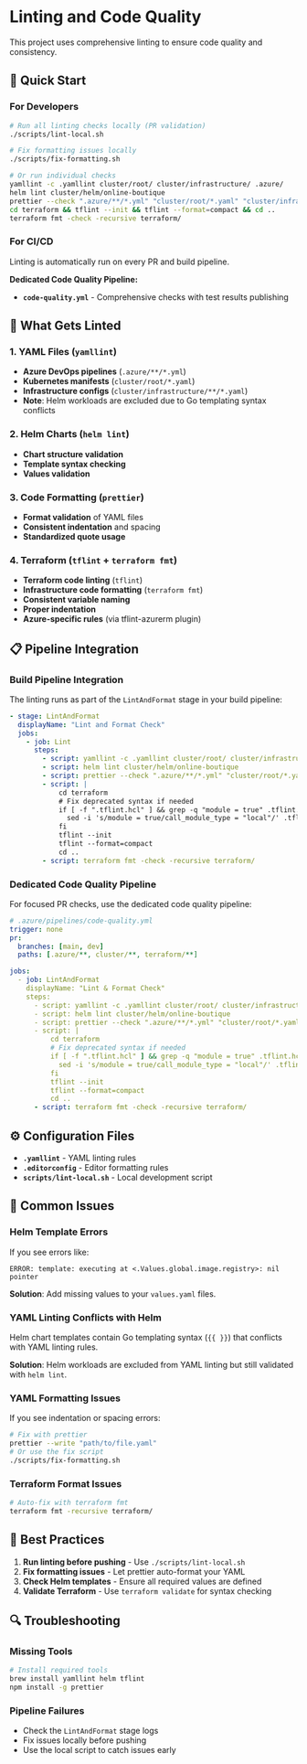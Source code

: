 # Linting and Code Quality

This project uses comprehensive linting to ensure code quality and consistency.

## 🚀 Quick Start

### For Developers
```bash
# Run all linting checks locally (PR validation)
./scripts/lint-local.sh

# Fix formatting issues locally
./scripts/fix-formatting.sh

# Or run individual checks
yamllint -c .yamllint cluster/root/ cluster/infrastructure/ .azure/
helm lint cluster/helm/online-boutique
prettier --check ".azure/**/*.yml" "cluster/root/*.yaml" "cluster/infrastructure/**/*.yaml"
cd terraform && tflint --init && tflint --format=compact && cd ..
terraform fmt -check -recursive terraform/
```

### For CI/CD
Linting is automatically run on every PR and build pipeline.

**Dedicated Code Quality Pipeline:**
- **`code-quality.yml`** - Comprehensive checks with test results publishing

## 🔧 What Gets Linted

### 1. **YAML Files** (`yamllint`)
- **Azure DevOps pipelines** (`.azure/**/*.yml`)
- **Kubernetes manifests** (`cluster/root/*.yaml`)
- **Infrastructure configs** (`cluster/infrastructure/**/*.yaml`)
- **Note**: Helm workloads are excluded due to Go templating syntax conflicts

### 2. **Helm Charts** (`helm lint`)
- **Chart structure validation**
- **Template syntax checking**
- **Values validation**

### 3. **Code Formatting** (`prettier`)
- **Format validation** of YAML files
- **Consistent indentation** and spacing
- **Standardized quote usage**

### 4. **Terraform** (`tflint` + `terraform fmt`)
- **Terraform code linting** (`tflint`)
- **Infrastructure code formatting** (`terraform fmt`)
- **Consistent variable naming**
- **Proper indentation**
- **Azure-specific rules** (via tflint-azurerm plugin)

## 📋 Pipeline Integration

### Build Pipeline Integration
The linting runs as part of the `LintAndFormat` stage in your build pipeline:

```yaml
- stage: LintAndFormat
  displayName: "Lint and Format Check"
  jobs:
    - job: Lint
      steps:
        - script: yamllint -c .yamllint cluster/root/ cluster/infrastructure/ .azure/
        - script: helm lint cluster/helm/online-boutique
        - script: prettier --check ".azure/**/*.yml" "cluster/root/*.yaml"
        - script: |
            cd terraform
            # Fix deprecated syntax if needed
            if [ -f ".tflint.hcl" ] && grep -q "module = true" .tflint.hcl; then
              sed -i 's/module = true/call_module_type = "local"/' .tflint.hcl
            fi
            tflint --init
            tflint --format=compact
            cd ..
        - script: terraform fmt -check -recursive terraform/
```

### Dedicated Code Quality Pipeline
For focused PR checks, use the dedicated code quality pipeline:

```yaml
# .azure/pipelines/code-quality.yml
trigger: none
pr:
  branches: [main, dev]
  paths: [.azure/**, cluster/**, terraform/**]

jobs:
  - job: LintAndFormat
    displayName: "Lint & Format Check"
    steps:
      - script: yamllint -c .yamllint cluster/root/ cluster/infrastructure/ .azure/
      - script: helm lint cluster/helm/online-boutique
      - script: prettier --check ".azure/**/*.yml" "cluster/root/*.yaml"
      - script: |
          cd terraform
          # Fix deprecated syntax if needed
          if [ -f ".tflint.hcl" ] && grep -q "module = true" .tflint.hcl; then
            sed -i 's/module = true/call_module_type = "local"/' .tflint.hcl
          fi
          tflint --init
          tflint --format=compact
          cd ..
      - script: terraform fmt -check -recursive terraform/
```

## ⚙️ Configuration Files

- **`.yamllint`** - YAML linting rules
- **`.editorconfig`** - Editor formatting rules
- **`scripts/lint-local.sh`** - Local development script

## 🚨 Common Issues

### Helm Template Errors
If you see errors like:
```
ERROR: template: executing at <.Values.global.image.registry>: nil pointer
```

**Solution**: Add missing values to your `values.yaml` files.

### YAML Linting Conflicts with Helm
Helm chart templates contain Go templating syntax (`{{ }}`) that conflicts with YAML linting rules.

**Solution**: Helm workloads are excluded from YAML linting but still validated with `helm lint`.

### YAML Formatting Issues
If you see indentation or spacing errors:
```bash
# Fix with prettier
prettier --write "path/to/file.yaml"
# Or use the fix script
./scripts/fix-formatting.sh
```

### Terraform Format Issues
```bash
# Auto-fix with terraform fmt
terraform fmt -recursive terraform/
```

## 📝 Best Practices

1. **Run linting before pushing** - Use `./scripts/lint-local.sh`
2. **Fix formatting issues** - Let prettier auto-format your YAML
3. **Check Helm templates** - Ensure all required values are defined
4. **Validate Terraform** - Use `terraform validate` for syntax checking

## 🔍 Troubleshooting

### Missing Tools
```bash
# Install required tools
brew install yamllint helm tflint
npm install -g prettier
```

### Pipeline Failures
- Check the `LintAndFormat` stage logs
- Fix issues locally before pushing
- Use the local script to catch issues early 
